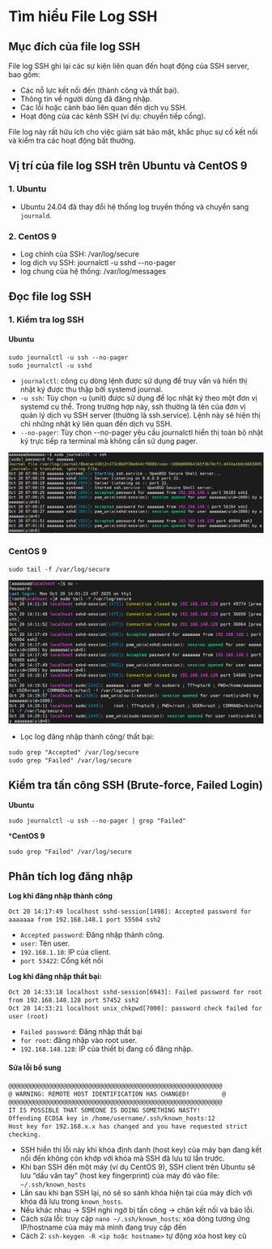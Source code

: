 # Tìm hiểu File Log SSH
## Mục đích của file log SSH
File log SSH ghi lại các sự kiện liên quan đến hoạt động của SSH server, bao gồm:
  - Các nỗ lực kết nối đến (thành công và thất bại).
  - Thông tin về người dùng đã đăng nhập.
  - Các lỗi hoặc cảnh báo liên quan đến dịch vụ SSH.
  - Hoạt động của các kênh SSH (ví dụ: chuyển tiếp cổng).
  
File log này rất hữu ích cho việc giám sát bảo mật, khắc phục sự cố kết nối và kiểm tra các hoạt động bất thường.

## Vị trí của file log SSH trên Ubuntu và CentOS 9
### 1. Ubuntu
- Ubuntu 24.04 đã thay đổi hệ thống log truyền thống và chuyển sang `journald`.
### 2. CentOS 9
- Log chính của SSH: /var/log/secure
- log dịch vụ SSH: journalctl -u sshd --no-pager
- log chung của hệ thống: /var/log/messages

## Đọc file log SSH
### 1. Kiểm tra log SSH
#### Ubuntu
```plaintext
sudo journalctl -u ssh --no-pager
sudo journalctl -u sshd
```
- `journalctl`: công cụ dòng lệnh được sử dụng để truy vấn và hiển thị nhật ký được thu thập bởi systemd journal.
- `-u ssh`: Tùy chọn -u (unit) được sử dụng để lọc nhật ký theo một đơn vị systemd cụ thể. Trong trường hợp này, ssh thường là tên của đơn vị quản lý dịch vụ SSH server (thường là ssh.service). Lệnh này sẽ hiện thị chỉ những nhật ký liên quan đến dịch vụ SSH.
- `--no-pager`: Tùy chọn --no-pager yêu cầu journalctl hiển thị toàn bộ nhật ký trực tiếp ra terminal mà không cần sử dụng pager.

![altimage](../Images/journalctlssh.png)

### CentOS 9
```plaintext
sudo tail -f /var/log/secure
```
![altimage](../Images/centos9logsecure.png)

- Lọc log đăng nhập thành công/ thất bại:

```plaintext
sudo grep "Accepted" /var/log/secure
sudo grep "Failed" /var/log/secure
```
## Kiểm tra tấn công SSH (Brute-force, Failed Login)
**Ubuntu**
```plaintext
sudo journalctl -u ssh --no-pager | grep "Failed"
```
***CentOS 9**
```plaintext
sudo grep "Failed" /var/log/secure
```

## Phân tích log đăng nhập
**Log khi đăng nhập thành công**
```plaintext
Oct 20 14:17:49 localhost sshd-session[1498]: Accepted password for aaaaaaa from 192.168.148.1 port 55504 ssh2
```
- `Accepted password`: Đăng nhập thành công.
- `user`: Tên user.
- `192.168.1.10`: IP của client.
- `port 53422`: Cổng kết nối

**Log khi đăng nhập thất bại:**

```plaintext
Oct 20 14:33:18 localhost sshd-session[6943]: Failed password for root from 192.168.148.128 port 57452 ssh2
Oct 20 14:33:21 localhost unix_chkpwd[7000]: password check failed for user (root)
```

- `Failed password`: Đăng nhập thất bại
- `for root`: đăng nhập vào root user.
- `192.168.148.128`: IP của thiết bị đang cố đăng nhập.

#### Sửa lỗi bổ sung 
```plaintext
@@@@@@@@@@@@@@@@@@@@@@@@@@@@@@@@@@@@@@@@@@@@@@@@@@@@@@@@@@@
@ WARNING: REMOTE HOST IDENTIFICATION HAS CHANGED!         @
@@@@@@@@@@@@@@@@@@@@@@@@@@@@@@@@@@@@@@@@@@@@@@@@@@@@@@@@@@@
IT IS POSSIBLE THAT SOMEONE IS DOING SOMETHING NASTY!
Offending ECDSA key in /home/username/.ssh/known_hosts:12
Host key for 192.168.x.x has changed and you have requested strict checking.
```
- SSH hiển thị lỗi này khi khóa định danh (host key) của máy bạn đang kết nối đến không còn khớp với khóa mà SSH đã lưu từ lần trước.
- Khi bạn SSH đến một máy (ví dụ CentOS 9), SSH client trên Ubuntu sẽ lưu “dấu vân tay” (host key fingerprint) của máy đó vào file: `~/.ssh/known_hosts`
- Lần sau khi bạn SSH lại, nó sẽ so sánh khóa hiện tại của máy đích với khóa đã lưu trong `known_hosts`.
- Nếu khác nhau → SSH nghi ngờ bị tấn công → chặn kết nối và báo lỗi.
- Cách sửa lỗi: truy cập `nano ~/.ssh/known_hosts`: xóa dòng tương ứng IP/hostname của máy mà mình đang truy cập đến
- Cách 2: `ssh-keygen -R <ip hoặc hostname>` tự động xóa host key cũ